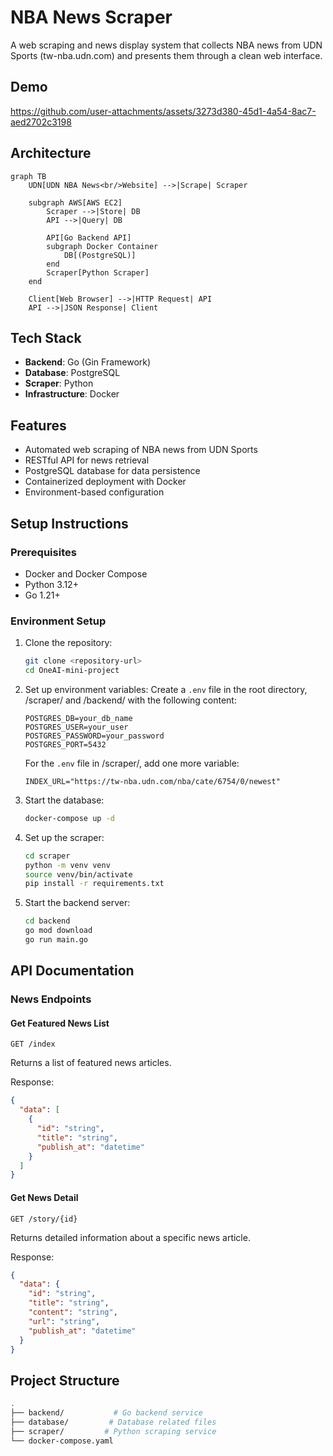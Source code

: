 # NBA News Scraper

A web scraping and news display system that collects NBA news from UDN Sports (tw-nba.udn.com) and presents them through a clean web interface.

## Demo

https://github.com/user-attachments/assets/3273d380-45d1-4a54-8ac7-aed2702c3198

## Architecture

```mermaid
graph TB
    UDN[UDN NBA News<br/>Website] -->|Scrape| Scraper
    
    subgraph AWS[AWS EC2]
        Scraper -->|Store| DB
        API -->|Query| DB
        
        API[Go Backend API]
        subgraph Docker Container
            DB[(PostgreSQL)]
        end
        Scraper[Python Scraper]
    end

    Client[Web Browser] -->|HTTP Request| API
    API -->|JSON Response| Client
```

## Tech Stack

- **Backend**: Go (Gin Framework)
- **Database**: PostgreSQL
- **Scraper**: Python
- **Infrastructure**: Docker

## Features

- Automated web scraping of NBA news from UDN Sports
- RESTful API for news retrieval
- PostgreSQL database for data persistence
- Containerized deployment with Docker
- Environment-based configuration

## Setup Instructions

### Prerequisites

- Docker and Docker Compose
- Python 3.12+
- Go 1.21+

### Environment Setup

1. Clone the repository:

    ```bash
    git clone <repository-url>
    cd OneAI-mini-project
    ```

2. Set up environment variables:
    Create a `.env` file in the root directory, /scraper/ and /backend/ with the following content:

    ```env
    POSTGRES_DB=your_db_name
    POSTGRES_USER=your_user
    POSTGRES_PASSWORD=your_password
    POSTGRES_PORT=5432
    ```

    For the `.env` file in /scraper/, add one more variable:

    ```env
    INDEX_URL="https://tw-nba.udn.com/nba/cate/6754/0/newest"
    ```

3. Start the database:

    ```bash
    docker-compose up -d
    ```

4. Set up the scraper:

    ```bash
    cd scraper
    python -m venv venv
    source venv/bin/activate
    pip install -r requirements.txt
    ```

5. Start the backend server:

    ```bash
    cd backend
    go mod download
    go run main.go
    ```

## API Documentation

### News Endpoints

#### Get Featured News List

```text
GET /index
```

Returns a list of featured news articles.

Response:

```json
{
  "data": [
    {
      "id": "string",
      "title": "string",
      "publish_at": "datetime"
    }
  ]
}
```

#### Get News Detail

```text
GET /story/{id}
```

Returns detailed information about a specific news article.

Response:

```json
{
  "data": {
    "id": "string",
    "title": "string",
    "content": "string",
    "url": "string",
    "publish_at": "datetime"
  }
}
```

## Project Structure

```bash
.
├── backend/           # Go backend service
├── database/         # Database related files
├── scraper/         # Python scraping service
└── docker-compose.yaml
```
